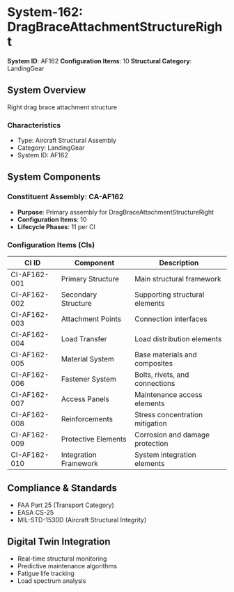 # System-162: DragBraceAttachmentStructureRight

**System ID**: AF162
**Configuration Items**: 10
**Structural Category**: LandingGear

## System Overview

Right drag brace attachment structure

### Characteristics
- Type: Aircraft Structural Assembly
- Category: LandingGear
- System ID: AF162

## System Components

### Constituent Assembly: CA-AF162
- **Purpose**: Primary assembly for DragBraceAttachmentStructureRight
- **Configuration Items**: 10
- **Lifecycle Phases**: 11 per CI

### Configuration Items (CIs)

| CI ID | Component | Description |
|-------|-----------|-------------|
| CI-AF162-001 | Primary Structure | Main structural framework |
| CI-AF162-002 | Secondary Structure | Supporting structural elements |
| CI-AF162-003 | Attachment Points | Connection interfaces |
| CI-AF162-004 | Load Transfer | Load distribution elements |
| CI-AF162-005 | Material System | Base materials and composites |
| CI-AF162-006 | Fastener System | Bolts, rivets, and connections |
| CI-AF162-007 | Access Panels | Maintenance access elements |
| CI-AF162-008 | Reinforcements | Stress concentration mitigation |
| CI-AF162-009 | Protective Elements | Corrosion and damage protection |
| CI-AF162-010 | Integration Framework | System integration elements |

## Compliance & Standards
- FAA Part 25 (Transport Category)
- EASA CS-25
- MIL-STD-1530D (Aircraft Structural Integrity)

## Digital Twin Integration
- Real-time structural monitoring
- Predictive maintenance algorithms
- Fatigue life tracking
- Load spectrum analysis
